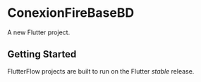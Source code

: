 # ConexionFireBaseBD

A new Flutter project.

## Getting Started

FlutterFlow projects are built to run on the Flutter _stable_ release.
